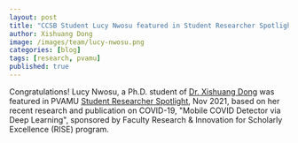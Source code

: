 ```yaml
---
layout: post
title: "CCSB Student Lucy Nwosu featured in Student Researcher Spotlight"
author: Xishuang Dong
image: /images/team/lucy-nwosu.png
categories: [blog]
tags: [research, pvamu]
published: true
---
```


Congratulations! Lucy Nwosu, a Ph.D. student of [Dr. Xishuang Dong](https://ccsb.pvamu.edu/team/xishuang-dong/) was featured in PVAMU [Student Researcher Spotlight](https://www.pvamu.edu/research/post/graduate-undergraduate-student-researcher-spotlight-lucy-nwosu/), Nov 2021, based on her recent research and publication on COVID-19, "Mobile COVID Detector via Deep Learning", sponsored by  Faculty Research & Innovation for Scholarly Excellence (RISE) program.

